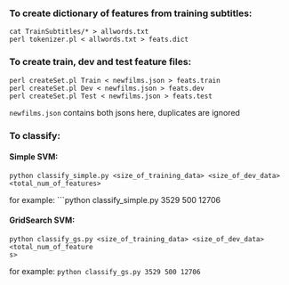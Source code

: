 ### To create dictionary of features from training subtitles:

```
cat TrainSubtitles/* > allwords.txt
perl tokenizer.pl < allwords.txt > feats.dict
```

### To create train, dev and test feature files:
```
perl createSet.pl Train < newfilms.json > feats.train
perl createSet.pl Dev < newfilms.json > feats.dev
perl createSet.pl Test < newfilms.json > feats.test
```

```newfilms.json``` contains both jsons here, duplicates are ignored

### To classify:

#### Simple SVM:
```
python classify_simple.py <size_of_training_data> <size_of_dev_data> <total_num_of_features>
```
for example: ```python classify_simple.py 3529 500 12706

#### GridSearch SVM:
```
python classify_gs.py <size_of_training_data> <size_of_dev_data> <total_num_of_feature
s>
```
for example: ```python classify_gs.py 3529 500 12706```
